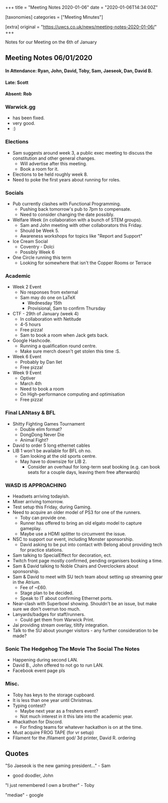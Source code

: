 +++
title = "Meeting Notes 2020-01-06"
date = "2020-01-06T14:34:00Z"

[taxonomies]
categories = ["Meeting Minutes"]

[extra]
original = "https://uwcs.co.uk/news/meeting-notes-2020-01-06/"
+++

<p>Notes for our Meeting on the 6th of January</p>

<!-- more -->

## Meeting Notes 06/01/2020

#### In Attendance: Ryan, John, David, Toby, Sam, Jaeseok, Dan, David B.

#### Late: Scott

#### Absent: Rob

### Warwick.gg

  - has been fixed.
  - very good.
  - :)

### Elections

  - Sam suggests around week 3, a public exec meeting to discuss the constitution and other general changes.
      - Will advertise after this meeting.
      - Book a room for it.
  - Elections to be held roughly week 8.
  - Need to poke the first years about running for roles.

### Socials

  - Pub currently clashes with Functional Programming.
      - Pushing back tomorrow's pub to 7pm to compensate.
      - Need to consider changing the date possibly.
  - Welfare Week (in collaboration with a bunch of STEM groups).
      - Sam and John meeting with other collaborators this Friday.
      - Should be Week 5.
      - Awareness workshops for topics like "Report and Support"
  - Ice Cream Social
      - Coventry - Dolci
      - Possibly Week 6
  - One Circle running this term
      - Looking for somewhere that isn't the Copper Rooms or Terrace

### Academic

  - Week 2 Event
      - No responses from external
      - Sam may do one on LaTeX
          - Wednesday 15th
          - Provisional, Sam to confirm Thursday
  - CTF - 29th of January (week 4)
      - In collaboration with Netitude
      - 4-5 hours
      - Free pizza\!
      - Sam to book a room when Jack gets back.
  - Google Hashcode.
      - Running a qualification round centre.
      - Make sure merch doesn't get stolen this time :S.
  - Week 6 Event
      - Probably by Dan Ilet
      - Free pizza\!
  - Week 9 Event
      - Optiver
      - March 4th
      - Need to book a room
      - On High-performance computing and optimisation
      - Free pizza\!

### Final LANtasy & BFL

  - Shitty Fighting Games Tournament
      - Double elim format?
      - DongDong Never Die
      - Animal Fight?
  - David to order 5 long ethernet cables
  - LIB 1 won't be available for BFL oh no.
      - Sam looking at the old sports centre.
      - May have to downsize for LIB 2.
          - Consider an overhaul for long-term seat booking (e.g. can book seats for a couple days, leaving them free afterwards)

### WASD IS APPROACHING

  - Headsets arriving todayish.
  - Mixer arriving tomorrow.
  - Test setup this Friday, during Gaming.
  - Need to acquire an older model of PS3 for one of the runners.
      - Toby can provide one.
      - Runner has offered to bring an old elgato model to capture gameplay.
      - Maybe use a HDMI splitter to circumvent the issue.
  - NSC to support our event, including Monster sponsorship.
      - David asking to be put into contact with Belong about providing tech for practice stations.
  - Sam talking to SpecialEffect for decoration, ect.
  - Twitch front page mostly confirmed, pending organisers booking a time.
  - Sam & David talking to Noble Chairs and Overclockers about sponsorship.
  - Sam & David to meet with SU tech team about setting up streaming gear in the Atrium.
      - Fee of \~£60.
      - Stage plan to be decided.
      - Speak to IT about confirming Ethernet ports.
  - Near-clash with Superbowl showing. Shouldn't be an issue, but make sure we don't overrun too much.
  - Lanyards/badges for staff/runners.
      - Could get them from Warwick Print.
  - Jai providing stream overlay, tiltify integration.
  - Talk to the SU about younger visitors - any further consideration to be made?

### Sonic The Hedgehog The Movie The Social The Notes

  - Happening during second LAN.
  - David B., John offered to not go to run LAN.
  - Facebook event page pls

### Misc.

  - Toby has keys to the storage cupboard.
  - It is less than one year until Christmas.
  - Typing contest?
      - Maybe next year as a freshers event?
      - Not much interest in it this late into the academic year.
  - \#hackathon for Discord.
      - For finding teams for whatever hackathon is on at the time.
  - Must acquire FROG TAPE (for vr setup)
  - Filament for the /filament god/ 3d printer, David R. ordering

## Quotes

"So Jaeseok is the new gaming president..." - Sam

- good doodler, John

"I just remembered I own a brother" - Toby

"mediae" - google

